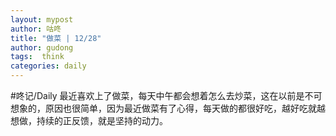 ```yaml
---
layout: mypost
author: 咕咚
title: "做菜 | 12/28"
author: gudong
tags:  think
categories: daily
---
```


#咚记/Daily 
最近喜欢上了做菜，每天中午都会想着怎么去炒菜，这在以前是不可想象的，原因也很简单，因为最近做菜有了心得，每天做的都很好吃，越好吃就越想做，持续的正反馈，就是坚持的动力。
